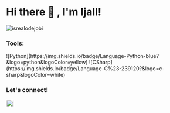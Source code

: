 # <summary><strong>Hi there :wave: , I'm Ijall!</strong></summary>
<p align="left"> <img src="https://komarev.com/ghpvc/?username=Ijaldisini&label=Profile%20views&color=0e75b6&style=flat" alt="isrealodejobi" />
</p>

### <summary><strong>Tools:</strong></summary>
<p>
    ![Python](https://img.shields.io/badge/Language-Python-blue?&logo=python&logoColor=yellow)
    ![CSharp](https://img.shields.io/badge/Language-C%23-239120?&logo=c-sharp&logoColor=white)
</p>
 
### <summary><strong>Let's connect!</strong></summary>
<a href="https://www.instagram.com/rdtyazall/">
  <img align="left" alt="Goo's Instagram" width="20px" src="https://simpleicons.now.sh/instagram/495f7e" />
</a>
